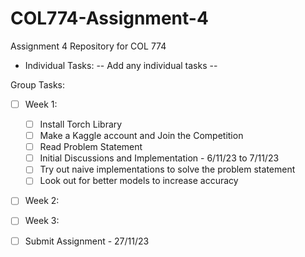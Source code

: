 # COL774-Assignment-4
Assignment 4 Repository for COL 774

- Individual Tasks:
     -- Add any individual tasks --

Group Tasks:
- [ ] Week 1:
  - [ ] Install Torch Library
  - [ ] Make a Kaggle account and Join the Competition
  - [ ] Read Problem Statement
  - [ ] Initial Discussions and Implementation - 6/11/23 to 7/11/23
  - [ ] Try out naive implementations to solve the problem statement
  - [ ] Look out for better models to increase accuracy

- [ ] Week 2:
- [ ] Week 3:

- [ ] Submit Assignment - 27/11/23
